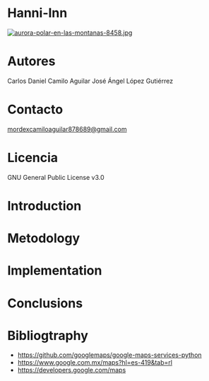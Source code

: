 # Hanni-Inn
[![aurora-polar-en-las-montanas-8458.jpg](https://i.postimg.cc/nzJ60pQQ/aurora-polar-en-las-montanas-8458.jpg)](https://postimg.cc/v10qmRhQ)

# Autores
Carlos Daniel Camilo Aguilar
José Ángel López Gutiérrez

# Contacto
mordexcamiloaguilar878689@gmail.com


# Licencia
GNU General Public License v3.0





# Introduction

# Metodology

# Implementation

# Conclusions

# Bibliogtraphy
- https://github.com/googlemaps/google-maps-services-python
- https://www.google.com.mx/maps?hl=es-419&tab=rl
- https://developers.google.com/maps

